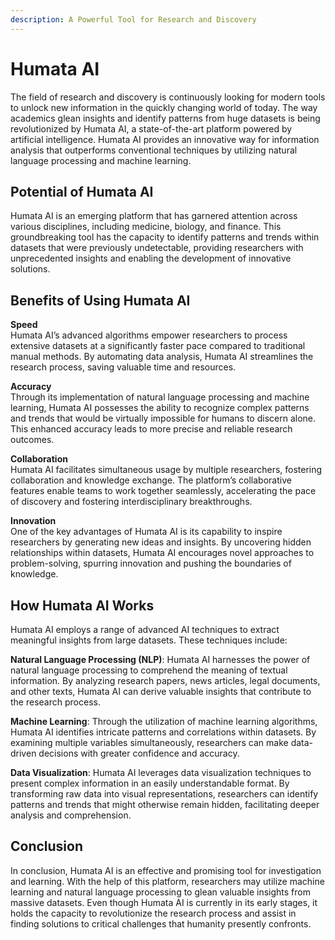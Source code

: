 ```yaml
---
description: A Powerful Tool for Research and Discovery
---
```


# Humata AI

The field of research and discovery is continuously looking for modern tools to unlock new information in the quickly changing world of today. The way academics glean insights and identify patterns from huge datasets is being revolutionized by Humata AI, a state-of-the-art platform powered by artificial intelligence. Humata AI provides an innovative way for information analysis that outperforms conventional techniques by utilizing natural language processing and machine learning.

## Potential of Humata AI <a href="#10f5" id="10f5"></a>

Humata AI is an emerging platform that has garnered attention across various disciplines, including medicine, biology, and finance. This groundbreaking tool has the capacity to identify patterns and trends within datasets that were previously undetectable, providing researchers with unprecedented insights and enabling the development of innovative solutions.

## Benefits of Using Humata AI <a href="#6815" id="6815"></a>

**Speed**\
Humata AI’s advanced algorithms empower researchers to process extensive datasets at a significantly faster pace compared to traditional manual methods. By automating data analysis, Humata AI streamlines the research process, saving valuable time and resources.

**Accuracy**\
Through its implementation of natural language processing and machine learning, Humata AI possesses the ability to recognize complex patterns and trends that would be virtually impossible for humans to discern alone. This enhanced accuracy leads to more precise and reliable research outcomes.

**Collaboration**\
Humata AI facilitates simultaneous usage by multiple researchers, fostering collaboration and knowledge exchange. The platform’s collaborative features enable teams to work together seamlessly, accelerating the pace of discovery and fostering interdisciplinary breakthroughs.

**Innovation**\
One of the key advantages of Humata AI is its capability to inspire researchers by generating new ideas and insights. By uncovering hidden relationships within datasets, Humata AI encourages novel approaches to problem-solving, spurring innovation and pushing the boundaries of knowledge.

## How Humata AI Works <a href="#15ba" id="15ba"></a>

Humata AI employs a range of advanced AI techniques to extract meaningful insights from large datasets. These techniques include:

**Natural Language Processing (NLP)**: Humata AI harnesses the power of natural language processing to comprehend the meaning of textual information. By analyzing research papers, news articles, legal documents, and other texts, Humata AI can derive valuable insights that contribute to the research process.

**Machine Learning**: Through the utilization of machine learning algorithms, Humata AI identifies intricate patterns and correlations within datasets. By examining multiple variables simultaneously, researchers can make data-driven decisions with greater confidence and accuracy.

**Data Visualization**: Humata AI leverages data visualization techniques to present complex information in an easily understandable format. By transforming raw data into visual representations, researchers can identify patterns and trends that might otherwise remain hidden, facilitating deeper analysis and comprehension.

## **Conclusion**

In conclusion, Humata AI is an effective and promising tool for investigation and learning. With the help of this platform, researchers may utilize machine learning and natural language processing to glean valuable insights from massive datasets. Even though Humata AI is currently in its early stages, it holds the capacity to revolutionize the research process and assist in finding solutions to critical challenges that humanity presently confronts.
